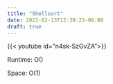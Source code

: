 ```yaml
---
title: "Shellsort"
date: 2022-02-13T12:30:23-06:00
draft: true
---
```


{{< youtube id="n4sk-SzGvZA">}}

Runtime: O()

Space: O(1)
